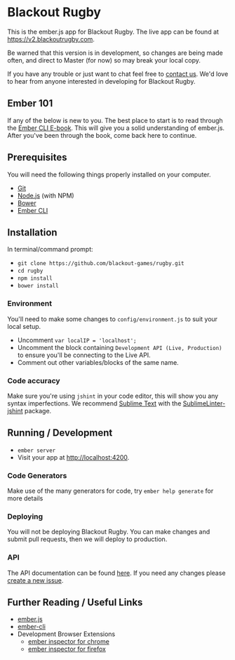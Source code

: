 # Blackout Rugby

This is the ember.js app for Blackout Rugby. The live app can be found at https://v2.blackoutrugby.com.

Be warned that this version is in development, so changes are being made often, and direct to Master (for now) so may break your local copy.

If you have any trouble or just want to chat feel free to [contact us](mailto:support@blackoutrugby.com). We'd love to hear from anyone interested in developing for Blackout Rugby.

## Ember 101

If any of the below is new to you. The best place to start is to read through the [Ember CLI E-book](https://leanpub.com/ember-cli-101). This will give you a solid understanding of ember.js. After you've been through the book, come back here to continue.

## Prerequisites

You will need the following things properly installed on your computer.

* [Git](http://git-scm.com/)
* [Node.js](http://nodejs.org/) (with NPM)
* [Bower](http://bower.io/)
* [Ember CLI](http://www.ember-cli.com/)

## Installation

In terminal/command prompt:

* `git clone https://github.com/blackout-games/rugby.git`
* `cd rugby`
* `npm install`
* `bower install`

### Environment

You'll need to make some changes to `config/environment.js` to suit your local setup.

* Uncomment `var localIP = 'localhost';`
* Uncomment the block containing `Development API (Live, Production)` to ensure you'll be connecting to the Live API.
* Comment out other variables/blocks of the same name.

### Code accuracy

Make sure you're using `jshint` in your code editor, this will show you any syntax imperfections. We recommend [Sublime Text](http://www.sublimetext.com/) with the [Sublime​Linter-jshint](https://packagecontrol.io/packages/SublimeLinter-jshint) package.

## Running / Development

* `ember server`
* Visit your app at [http://localhost:4200](http://localhost:4200).

### Code Generators

Make use of the many generators for code, try `ember help generate` for more details

### Deploying

You will not be deploying Blackout Rugby. You can make changes and submit pull requests, then we will deploy to production.

### API

The API documentation can be found [here](http://docs.blackoutrugby.apiary.io/). If you need any changes please [create a new issue](https://github.com/blackout-games/rugby/issues/new).

## Further Reading / Useful Links

* [ember.js](http://emberjs.com/)
* [ember-cli](http://www.ember-cli.com/)
* Development Browser Extensions
  * [ember inspector for chrome](https://chrome.google.com/webstore/detail/ember-inspector/bmdblncegkenkacieihfhpjfppoconhi)
  * [ember inspector for firefox](https://addons.mozilla.org/en-US/firefox/addon/ember-inspector/)

